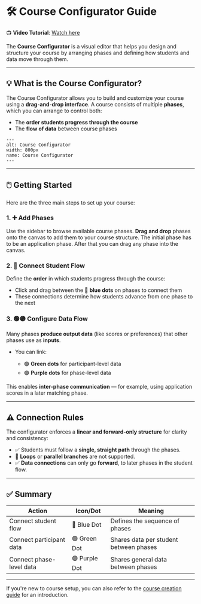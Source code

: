 # 🛠️ Course Configurator Guide

📺 **Video Tutorial**: [Watch here](https://live.rbg.tum.de/w/artemisintro/60490)

The **Course Configurator** is a visual editor that helps you design and structure your course by arranging phases and defining how students and data move through them.

---

## 💡 What is the Course Configurator?

The Course Configurator allows you to build and customize your course using a **drag-and-drop interface**. A course consists of multiple **phases**, which you can arrange to control both:

* The **order students progress through the course**
* The **flow of data** between course phases

```{figure} ./images/course_configurator.png
---
alt: Course Configurator
width: 800px
name: Course Configurator
---
````

---

## 🖱️ Getting Started

Here are the three main steps to set up your course:

### 1. ➕ Add Phases

Use the sidebar to browse available course phases.
**Drag and drop** phases onto the canvas to add them to your course structure. The initial phase has to be an application phase. After that you can drag any phase into the canvas. 

### 2. 🔵 Connect Student Flow

Define the **order** in which students progress through the course:

* Click and drag between the 🔵 **blue dots** on phases to connect them
* These connections determine how students advance from one phase to the next

### 3. 🟢🟣 Configure Data Flow

Many phases **produce output data** (like scores or preferences) that other phases use as **inputs**.

* You can link:

  * 🟢 **Green dots** for participant-level data
  * 🟣 **Purple dots** for phase-level data

This enables **inter-phase communication** — for example, using application scores in a later matching phase.

---

## ⚠️ Connection Rules

The configurator enforces a **linear and forward-only structure** for clarity and consistency:

* ✅ Students must follow a **single, straight path** through the phases.
* 🚫 **Loops** or **parallel branches** are not supported.
* ✅ **Data connections** can only go **forward**, to later phases in the student flow.

---

## ✅ Summary

| Action                   | Icon/Dot      | Meaning                                |
| ------------------------ | ------------- | -------------------------------------- |
| Connect student flow     | 🔵 Blue Dot   | Defines the sequence of phases         |
| Connect participant data | 🟢 Green Dot  | Shares data per student between phases |
| Connect phase-level data | 🟣 Purple Dot | Shares general data between phases     |

---

If you're new to course setup, you can also refer to the [course creation guide](./creating_course.md) for an introduction.
